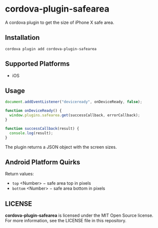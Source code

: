 # cordova-plugin-safearea

A cordova plugin to get the size of iPhone X safe area.

## Installation

```
cordova plugin add cordova-plugin-safearea
```

## Supported Platforms

- iOS

## Usage

```js
document.addEventListener("deviceready", onDeviceReady, false);

function onDeviceReady() {
  window.plugins.safearea.get(successCallback, errorCallback);
}

function successCallback(result) {
  console.log(result);
}
```

The plugin returns a JSON object with the screen sizes.

## Android Platform Quirks

Return values:

* `top` &lt;Number&gt; − safe area top in pixels
* `bottom` &lt;Number&gt; − safe area bottom in pixels

## LICENSE

**cordova-plugin-safearea** is licensed under the MIT Open Source license. For more information, see the LICENSE file in this repository.
